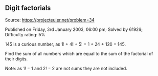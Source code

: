 Digit factorials
----------------

Source: https://projecteuler.net/problem=34

Published on Friday, 3rd January 2003, 06:00 pm; Solved by 61926;
Difficulty rating: 5%

145 is a curious number, as 1! + 4! + 5! = 1 + 24 + 120 = 145.

Find the sum of all numbers which are equal to the sum of the factorial
of their digits.

Note: as 1! = 1 and 2! = 2 are not sums they are not included.
